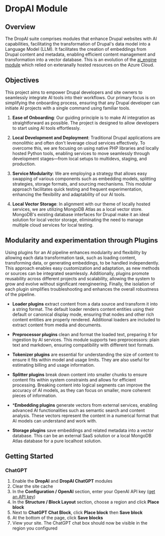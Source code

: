 # DropAI Module

## Overview

The DropAI suite comprises modules that enhance Drupal websites with AI capabilities, facilitating the transformation of Drupal's data model into a Language Model (LLM). It facilitates the creation of embeddings from Drupal content and metadata, enabling efficient content management and transformation into a vector database. This is an evolution of the [ai_engine module](https://github.com/yalesites-org/ai_engine) which relied on exteranally hosted resources on the Azure Cloud.

## Objectives

This project aims to empower Drupal developers and site owners to seamlessly integrate AI tools into their workflows. Our primary focus is on simplifying the onboarding process, ensuring that any Drupal developer can initiate AI projects with a single command using familiar tools.

1. **Ease of Onboarding**: Our guiding principle is to make AI integration as straightforward as possible. The project is designed to allow developers to start using AI tools effortlessly.

2. **Local Development and Deployment**: Traditional Drupal applications are monolithic and often don't leverage cloud services effectively. To overcome this, we are focusing on using native PHP libraries and locally hosted Python tools, enabling services to move seamlessly through development stages—from local setups to multidevs, staging, and production.

3. **Service Modularity**: We are employing a strategy that allows easy swapping of various components such as embedding models, splitting strategies, storage formats, and sourcing mechanisms. This modular approach facilitates quick testing and frequent experimentation, enhancing the flexibility and adaptability of our AI tools.

4. **Local Vector Storage**: In alignment with our theme of locally hosted services, we are utilizing MongoDB Atlas as a local vector store. MongoDB's existing database interfaces for Drupal make it an ideal solution for local vector storage, eliminating the need to manage multiple cloud services for local testing.

## Modularity and experimentation through Plugins

Using plugins for an AI pipeline enhances modularity and flexibility by allowing each data transformation task, such as loading content, transforming data, or generating embeddings, to be handled independently. This approach enables easy customization and adaptation, as new methods or sources can be integrated seamlessly. Additionally, plugins promote reusability across different projects and scalability, allowing the system to grow and evolve without significant reengineering. Finally, the isolation of each plugin simplifies troubleshooting and enhances the overall robustness of the pipeline.

* **Loader plugins** extract content from a data source and transform it into a string format. The default loader renders content entities using their default or canonical display mode, ensuring that nodes and other rich content entities are properly rendered. Additional loaders are included to extract content from media and documents.

* **Preprocessor plugins** clean and format the loaded text, preparing it for ingestion by AI services. This module supports two preprocessors: plain text and markdown, ensuring compatibility with different text formats.

* **Tokenizer plugins** are essential for understanding the size of content to ensure it fits within model and usage limits. They are also useful for estimating billing and usage information.

* **Splitter plugins** break down content into smaller chunks to ensure content fits within system constraints and allows for efficient processing. Breaking content into logical segments can improve the accuracy of AI models, as they can focus on smaller, more coherent pieces of information.

* ***Embedding plugins** generate vectors from external services, enabling advanced AI functionalities such as semantic search and content analysis. These vectors represent the content in a numerical format that AI models can understand and work with.

* **Storage plugins** save embeddings and related metadata into a vector database. This can be an external SaaS solution or a local MongoDB Atlas database for a pure localhost solution.

## Getting Started

### ChatGPT

1. Enable the **DropAI** and **DropAI ChatGPT** modules
2. Clear the site cache
3. In the **Configuration / OpenAI** section, enter your OpenAI API key ([get an API key](https://help.openai.com/en/articles/4936850-where-do-i-find-my-openai-api-key))
4. In the **Structure / Block Layout** section, choose a region and click **Place block**
5. Next to **ChatGPT Chat Block**, click **Place block** then **Save block**
6. At the bottom of the page, click **Save blocks**
7. View your site. The ChatGPT chat box should now be visible in the region you configured
